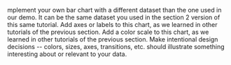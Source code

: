 mplement your own bar chart with a different dataset than the one used in our demo. It can be the same dataset you used in the section 2 version of this same tutorial.
Add axes or labels to this chart, as we learned in other tutorials of the previous section.
Add a color scale to this chart, as we learned in other tutorials of the previous section.
Make intentional design decisions -- colors, sizes, axes, transitions, etc. should illustrate something interesting about or relevant to your data.
